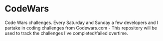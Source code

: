 # CodeWars
Code Wars challenges.
Every Saturday and Sunday a few developers and I partake in coding challenges from Codewars.com - This repository will be used to track the challenges I've completed/failed overtime.

